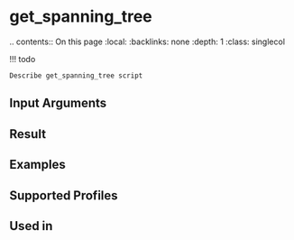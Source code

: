 

# get_spanning_tree

.. contents:: On this page
    :local:
    :backlinks: none
    :depth: 1
    :class: singlecol

<!-- prettier-ignore -->
!!! todo

    Describe get_spanning_tree script

Input Arguments
---------------

Result
------

Examples
--------

Supported Profiles
------------------

Used in
-------
